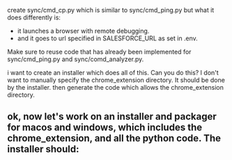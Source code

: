 
create sync/cmd_cp.py which is similar to sync/cmd_ping.py but what it does differently is:
- it launches a browser with remote debugging.
- and it goes to url specified in SALESFORCE_URL as set in .env.

Make sure to reuse code that has already been implemented for sync/cmd_ping.py and sync/comd_analyzer.py.



i want to create an installer which does all of this.  Can you do this?
I don't want to manually specify the chrome_extension directory. It should be done by the installer. 
then generate the code which allows the chrome_extension directory.


ok, now let's work on an installer and packager for macos and windows, which includes the chrome_extension, and all the python code.
The installer should:
- 